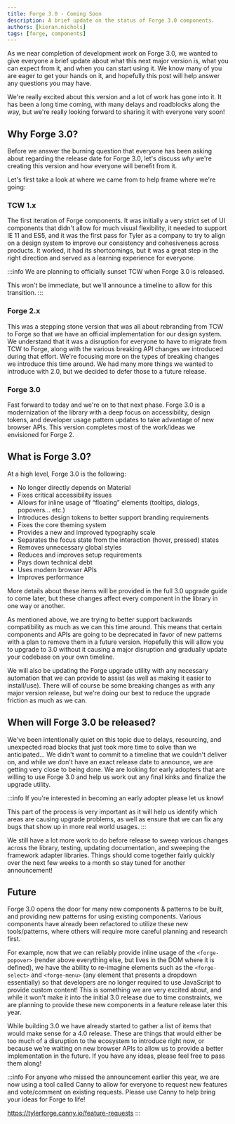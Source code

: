 ```yaml
---
title: Forge 3.0 - Coming Soon
description: A brief update on the status of Forge 3.0 components.
authors: [kieran.nichols]
tags: [forge, components]
---
```


As we near completion of development work on Forge 3.0, we wanted to give everyone a brief update about
what this next major version is, what you can expect from it, and when you can start using it. We know
many of you are eager to get your hands on it, and hopefully this post will help answer any questions
you may have.

<!-- truncate -->

We're really excited about this version and a lot of work has gone into it. It has been a long time coming,
with many delays and roadblocks along the way, but we're really looking forward to sharing it with everyone
very soon!

## Why Forge 3.0?

Before we answer the burning question that everyone has been asking about regarding the release date for Forge
3.0, let's discuss _why_ we're creating this version and how everyone will benefit from it.

Let's first take a look at where we came from to help frame where we're going:

### TCW 1.x

The first iteration of Forge components. It was initially a very strict set of UI components that didn't allow
for much visual flexibility, it needed to support IE 11 and ES5, and it was the first pass for Tyler as a
company to try to align on a design system to improve our consistency and cohesiveness across products. It worked,
it had its shortcomings, but it was a great step in the right direction and served as a learning experience for everyone.

:::info
We are planning to officially sunset TCW when Forge 3.0 is released.

This won't be immediate, but we'll announce a timeline to allow for this transition.
:::

### Forge 2.x

This was a stepping stone version that was all about rebranding from TCW to Forge so that we have an official
implementation for our design system. We understand that it was a disruption for everyone to have to migrate from
TCW to Forge, along with the various breaking API changes we introduced during that effort. We're focusing more on
the types of breaking changes we introduce this time around. We had many more things we wanted to introduce with 2.0,
but we decided to defer those to a future release.

### Forge 3.0

Fast forward to today and we're on to that next phase. Forge 3.0 is a modernization of the library with a deep focus on
accessibility, design tokens, and developer usage pattern updates to take advantage of new browser APIs. This version
completes most of the work/ideas we envisioned for Forge 2.

## What is Forge 3.0?

At a high level, Forge 3.0 is the following:

- No longer directly depends on Material
- Fixes critical accessibility issues
- Allows for inline usage of “floating” elements (tooltips, dialogs, popovers... etc.)
- Introduces design tokens to better support branding requirements
- Fixes the core theming system
- Provides a new and improved typography scale
- Separates the focus state from the interaction (hover, pressed) states
- Removes unnecessary global styles
- Reduces and improves setup requirements
- Pays down technical debt
- Uses modern browser APIs
- Improves performance

More details about these items will be provided in the full 3.0 upgrade guide to come later, but these changes affect every
component in the library in one way or another.

As mentioned above, we are trying to better support backwards compatibility as much as we can this time around. This means that
certain components and APIs are going to be deprecated in favor of new patterns with a plan to remove them in a future version.
Hopefully this will allow you to upgrade to 3.0 without it causing a major disruption and gradually update your codebase on your
own timeline.

We will also be updating the Forge upgrade utility with any necessary automation that we can provide to assist (as well as making
it easier to install/use). There will of course be some breaking changes as with any major version release, but we're doing our best
to reduce the upgrade friction as much as we can.

## When will Forge 3.0 be released?

We've been intentionally quiet on this topic due to delays, resourcing, and unexpected road blocks that just took more time to solve
than we anticipated... We didn't want to commit to a timeline that we couldn't deliver on, and while we don't have an exact release
date to announce, we are getting very close to being done. We are looking for early adopters that are willing to use Forge 3.0 and help
us work out any final kinks and finalize the upgrade utility.

:::info
If you're interested in becoming an early adopter please let us know!

This part of the process is very important as it will help us identify which areas are causing upgrade problems, as well as ensure
that we can fix any bugs that show up in more real world usages.
:::

We still have a lot more work to do before release to sweep various changes across the library, testing, updating documentation,
and sweeping the framework adapter libraries. Things should come together fairly quickly over the next few weeks to a month so stay
tuned for another announcement!

## Future

Forge 3.0 opens the door for many new components & patterns to be built, and providing new patterns for using existing components.
Various components have already been refactored to utilize these new tools/patterns, where others will require more careful planning
and research first.

For example, now that we can reliably provide inline usage of the `<forge-popover>` (render above everything else, but lives in the
DOM where it is defined), we have the ability to re-imagine elements such as the `<forge-select>` and `<forge-menu>` (any element that
presents a dropdown essentially) so that developers are no longer required to use JavaScript to provide custom content! This is something
we are very excited about, and while it won't make it into the initial 3.0 release due to time constraints, we are planning to provide
these new components in a feature release later this year.

While building 3.0 we have already started to gather a list of items that would make sense for a 4.0 release. These are things that would
either be too much of a disruption to the ecosystem to introduce right now, or because we're waiting on new browser APIs to allow us
to provide a better implementation in the future. If you have any ideas, please feel free to pass them along!

:::info
For anyone who missed the announcement earlier this year, we are now using a tool called Canny to allow for everyone to request
new features and vote/comment on existing requests. Please use Canny to help bring your ideas for Forge to life!

https://tylerforge.canny.io/feature-requests
:::